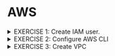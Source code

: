 # AWS

<details>
<summary> EXERCISE 1: Create IAM user.
</summary>
  <br>
  First of all, you need an IAM user with correct permissions to execute the tasks below.<br>
  <ul>
  <li> Create a new IAM user using "Jane" as a username and "devops" as the user-group</li>
  <li> Give the "devops" group all needed permissions to execute the tasks below - with login and CLI credentials</li>
</ul>
  Note: Do that using the AWS UI with Admin User
  
##### Solution
***AWS UI:***
- go to AWS/IAM Dashboard/User/Create User <br>
  also generate password (for AWS UI access) + download csv containing credentials
- go to AWS/IAM Dashboard/User/Jane/Create access key <br>
  also  generate Access Key ID and Access Key Secret (for console access) + download csv containing credentials)
- go to AWS/User Groups/Create Group/ + add Jane to user Group
- WHERE DID I ADD PERMISSION 'Administrator Access' (in group or user?)
<br>

***AWS CLI:*** 
- ToDo
</details>

<details>
<summary>  EXERCISE 2: Configure AWS CLI
</summary>
<br>
You want to use the AWS CLI for the following tasks. So, to be able to interact with the AWS account from the AWS Command Line tool you need to configure it correctly:<br>
<br>
- Set credentials for that user for AWS CLI<br>
- Configure correct region for your AWS CLI<br>

##### Solution
Install AWS Client:<br>
<code>brew install awscli</code><br>
<br>
Check for success:<br>
<code>awscli --version</code><br>
<br>
Use downloaded csv files (created in Exercise 1) containing:<br>
- credentials (password) of user jane<br>
- access key ID and access key secret of user jane<br>
<br>
<code>aws configure</code>
<br>
The console will ask for:
<code>
AWS Access Key ID [None]: see csv file<br>
AWS Secret Access Key [None]: see csv file<br>
Default region name [eu-west-3]:  eu-west-3<br>
Default output format [json]: json<br>
</code>
</details>

<details>
<summary>
EXERCISE 3: Create VPC
</summary>
You want to create the EC2 Instance in a dedicated VPC, instead of using the default one. So, using the AWS CLI, you:<br>
<ul>
 <li>create a new VPC with 1 subnet </il>
 <li>create a security group in the VPC that will allow you access on ssh port 22 and will allow browser access to your Node application </il>
</lu>
</details>
